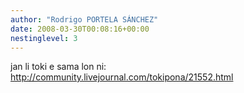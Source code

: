 ```yaml
---
author: "Rodrigo PORTELA SÁNCHEZ"
date: 2008-03-30T00:08:16+00:00
nestinglevel: 3
---
```

jan li toki e sama lon ni:  
http://community.livejournal.com/tokipona/21552.html